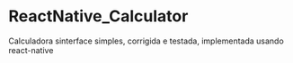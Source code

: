 # ReactNative_Calculator
Calculadora sinterface simples, corrigida e testada, implementada usando react-native
